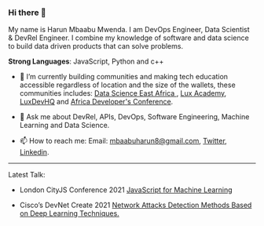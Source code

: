### Hi there 👋

My name is Harun Mbaabu Mwenda. I am DevOps Engineer, Data Scientist & DevRel Engineer. I combine my knowledge of software and data science
to build data driven products that can solve problems. 

**Strong Languages**: JavaScript, Python and c++
  
- 🔭 I’m currently building communities and making tech education accessible regardless of location and the size of the wallets, these communities  includes:  [Data Science  East  Africa ](https://twitter.com/DSEAfrica), [Lux Academy](https://twitter.com/lux_academy), [LuxDevHQ](https://twitter.com/LuxDevHQ) and [Africa Developer's Conference](https://twitter.com/AfricaDevsConf).

- 💬 Ask me about DevRel, APIs, DevOps, Software Engineering, Machine Learning and Data Science.

- 📫 How to reach me: Email: mbaabuharun8@gmail.com, [Twitter](https://twitter.com/HarunMbaabu), [Linkedin](https://www.linkedin.com/in/mbaabu-harun-mwenda-8a89ab174/).

--------------

Latest Talk:
* London CityJS Conference 2021 [JavaScript for Machine Learning](https://cityjsconf.org/speaker/602044dd75e90e35cb2f21c1)

* Cisco’s DevNet Create 2021 [Network Attacks Detection Methods Based on Deep Learning Techniques.](#)
